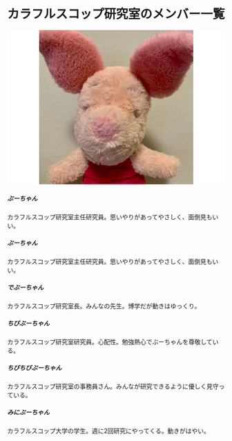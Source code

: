 # カラフルスコップ研究室のメンバー一覧

<div class="card mb-3" style="max-width: 540px;">
  <div class="row no-gutters">
    <div class="col-md-4">
      <img src="./buchan.png" class="card-img-top" alt="...">
    </div>
    <div class="col-md-8">
      <div class="card-body">
        <h5 class="card-title">ぶーちゃん</h5>
        <p class="card-text">カラフルスコップ研究室主任研究員。思いやりがあってやさしく、面倒見もいい。</p>
      </div>
    </div>
  </div>
</div>

<div class="row">
  <div class="col-md-4">
    <div class="card">
      <!-- <img src="..." class="card-img-top" alt="..."> -->
      <div class="card-body">
        <h5 class="card-title">ぶーちゃん</h5>
        <p class="card-text">カラフルスコップ研究室主任研究員。思いやりがあってやさしく、面倒見もいい。</p>
      </div>
    </div>
  </div>
  <div class="col-md-4">
    <div class="card">
      <!-- <img src="..." class="card-img-top" alt="..."> -->
      <div class="card-body">
        <h5 class="card-title">でぶーちゃん</h5>
        <p class="card-text">カラフルスコップ研究室長。みんなの先生。博学だが動きはゆっくり。</p>
      </div>
    </div>
  </div>
  <div class="col-md-4">
    <div class="card">
      <!-- <img src="..." class="card-img-top" alt="..."> -->
      <div class="card-body">
        <h5 class="card-title">ちびぶーちゃん</h5>
        <p class="card-text">カラフルスコップ研究室研究員。心配性。勉強熱心でぶーちゃんを尊敬している。</p>
      </div>
    </div>
  </div>
  <div class="col-md-4">
    <div class="card">
      <!-- <img src="..." class="card-img-top" alt="..."> -->
      <div class="card-body">
        <h5 class="card-title">ちびちびぶーちゃん</h5>
        <p class="card-text">カラフルスコップ研究室の事務員さん。みんなが研究できるように優しく見守っている。</p>
      </div>
    </div>
  </div>
  <div class="col-md-4">
    <div class="card">
      <!-- <img src="..." class="card-img-top" alt="..."> -->
      <div class="card-body">
        <h5 class="card-title">みにぶーちゃん</h5>
        <p class="card-text">カラフルスコップ大学の学生。週に2回研究にやってくる。動きがはやい。</p>
      </div>
    </div>
  </div>
</div>

